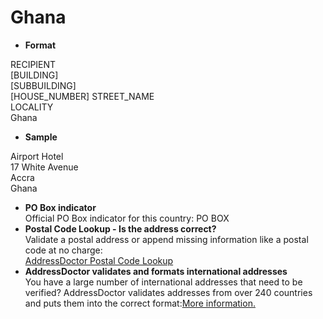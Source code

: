 Ghana
=====

- **Format**

RECIPIENT  
[BUILDING]  
[SUBBUILDING]  
[HOUSE_NUMBER] STREET_NAME  
LOCALITY  
Ghana
- **Sample**

Airport Hotel  
17 White Avenue  
Accra  
Ghana
- **PO Box indicator**  
Official PO Box indicator for this country: PO BOX
- **Postal Code Lookup - Is the address correct?**  
Validate a postal address or append missing information like a postal code at no charge:  
[AddressDoctor Postal Code Lookup](http://lookup.addressdoctor.com/lookup/default.aspx?lang=en&country=GHA)
- **AddressDoctor validates and formats international addresses**  
You have a large number of international addresses that need to be verified? AddressDoctor validates addresses from over 240 countries and puts them into the correct format:[More information.](index.php?id=31&L=1)